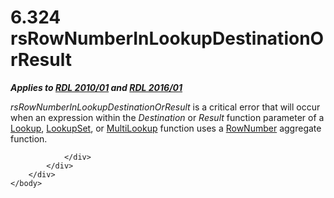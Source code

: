 <html dir="LTR" xmlns:mshelp="http://msdn.microsoft.com/mshelp" xmlns:ddue="http://ddue.schemas.microsoft.com/authoring/2003/5" xmlns:xlink="http://www.w3.org/1999/xlink" xmlns:tool="http://www.microsoft.com/tooltip">
    <head>
        <meta http-equiv="Content-Type" content="text/html; CHARSET=utf-8"></meta>
        <meta name="save" content="history"></meta>
        <title>6.324 rsRowNumberInLookupDestinationOrResult</title>
        <xml>
            <mshelp:toctitle title="6.324 rsRowNumberInLookupDestinationOrResult"></mshelp:toctitle>
            <mshelp:rltitle title="[MS-RDL]: rsRowNumberInLookupDestinationOrResult"></mshelp:rltitle>
            <mshelp:keyword index="A" term="c6d380e8-1a65-4259-bbc2-d420a3259ab1"></mshelp:keyword>
            <mshelp:attr name="DCSext.ContentType" value="open specification"></mshelp:attr>
            <mshelp:attr name="AssetID" value="c6d380e8-1a65-4259-bbc2-d420a3259ab1"></mshelp:attr>
            <mshelp:attr name="TopicType" value="kbRef"></mshelp:attr>
            <mshelp:attr name="DCSext.Title" value="[MS-RDL]: rsRowNumberInLookupDestinationOrResult" />
        </xml>
    </head>
    <body>
        <div id="header">
            <h1 class="heading">6.324 rsRowNumberInLookupDestinationOrResult</h1>
        </div>
        <div id="mainSection">
            <div id="mainBody">
                <div id="allHistory" class="saveHistory"></div>
                <div id="sectionSection0" class="section" name="collapseableSection">
                    

<p><b><i>Applies to </i></b><a href="3428e690-a348-4ec7-8a6a-8efb42d2cdee.md"><b><i>RDL 2010/01</i></b></a><b><i>
and </i></b><a href="52ce3983-2bfc-4e72-9359-42aaf5fe4509.md"><b><i>RDL 2016/01</i></b></a></p>

<p><i>rsRowNumberInLookupDestinationOrResult</i> is a critical
error that will occur when an expression within the <i>Destination</i> or <i>Result</i>
function parameter of a <a href="f7cfa0a3-695f-496c-ac72-e4f865e2803a.md">Lookup</a>,
<a href="def44c38-e9cc-449b-87fc-72a95ef1c8fb.md">LookupSet</a>, or <a href="5b2699f6-8b46-40d7-9a92-0d23132d3d08.md">MultiLookup</a> function uses
a <a href="5246ac2c-9de7-42a2-9b5a-73484f9fe73b.md">RowNumber</a> aggregate
function.</p>


                </div>
            </div>
        </div>
    </body>
</html>